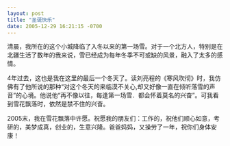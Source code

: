 ```yaml
---
layout: post
title: "圣诞快乐"
date: 2005-12-29 16:21:15 -0700 
---
```


清晨，我所在的这个小城降临了入冬以来的第一场雪。对于一个北方人，特别是在北疆生活了数年的我来说，雪已经成为每年冬季不可或缺的风景，融入了太多的感情。

4年过去，这也是我在这里的最后一个冬天了。读刘亮程的《寒风吹彻》时，我仿佛有了他所说的那种“对这个冬天的来临漠不关心,却又好像一直在倾听落雪的声音”的心境。他说他“再不像以往，每逢第一场雪．都会怀着莫名的兴奋”。可我看到雪花飘落时，依然是禁不住的兴奋。

2005末，我在雪花飘落中许愿。祝愿我的朋友们：工作的，祝他们顺心如意，考研的，美梦成真，创业的，生意兴隆。爸爸妈妈，又操劳了一年，祝你们身体安康！
